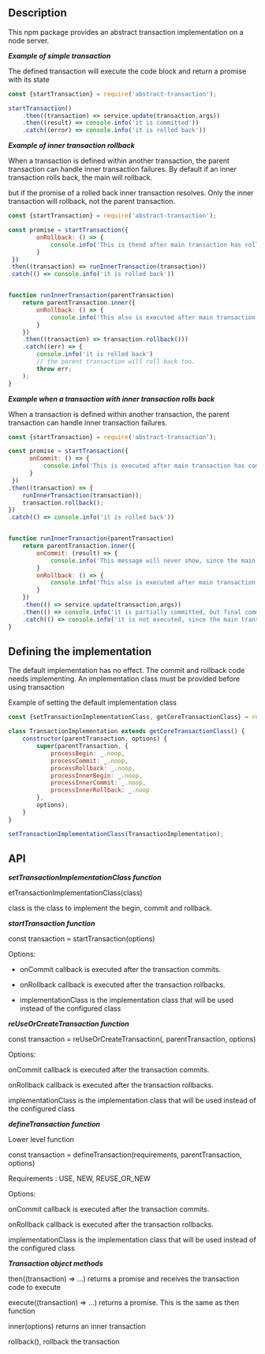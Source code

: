 

## Description

This npm package provides an abstract transaction implementation on a node server.

___Example of simple transaction___

The defined transaction will execute the code block and return a promise with its state

```javascript
const {startTransaction} = require('abstract-transaction');

startTransaction()
    .then((transaction) => service.update(transaction,args))
    .then((result) => console.info('it is committed'))
    .catch((error) => console.info('it is rolled back'))
```


___Example of inner transaction rollback___

When a transaction is defined within another transaction, the parent transaction can handle inner transaction failures.
By default if an inner transaction rolls back, the main will rollback.

but if the promise of a rolled back inner transaction resolves. Only the inner transaction will rollback, not the parent transaction.


```javascript
const {startTransaction} = require('abstract-transaction');

const promise = startTransaction({
        onRollback: () => { 
            console.info('This is thend after main transaction has rolled back');
        }
 })
.then((transaction) => runInnerTransaction(transaction))
.catch(() => console.info('it is rolled back'))


function runInnerTransaction(parentTransaction)
    return parentTransaction.inner({
        onRollback: () => { 
            console.info('This also is executed after main transaction has rolled back');
        }
    })
    .then((transaction) => transaction.rollback()))
    .catch((err) => {
        console.info('it is rolled back')
        // the parent transaction will roll back too.
        throw err;
    );
}
```

___Example when a transaction with inner transaction rolls back___

When a transaction is defined within another transaction, the parent transaction can handle inner transaction failures.

```javascript
const {startTransaction} = require('abstract-transaction');

const promise = startTransaction({
      onCommit: () => { 
          console.info('This is executed after main transaction has committed');
      }
 })
.then((transaction) => {
    runInnerTransaction(transaction));
    transaction.rollback();
})
.catch(() => console.info('it is rolled back'))


function runInnerTransaction(parentTransaction)
    return parentTransaction.inner({
        onCommit: (result) => { 
            console.info('This message will never show, since the main transaction has rolled back');
        }
        onRollback: () => { 
            console.info('This also is executed after main transaction has rolled back');
        }
    })
    .then(() => service.update(transaction,args))
    .then(() => console.info('it is partially committed, but final commit only happens if the main transaction commits'))
    .catch(() => console.info('it is not executed, since the main transaction failed, not the inner one'))
}
```

## Defining the implementation 
The default implementation has no effect. The commit and rollback code needs implementing.
An implementation class must be provided before using transaction

Example of setting the default implementation class

```javascript
const {setTransactionImplementationClass, getCoreTransactionClass} = require('abstract-transaction');

class TransactionImplementation extends getCoreTransactionClass() {
    constructor(parentTransaction, options) {
        super(parentTransaction, {
            processBegin: _.noop,
            processCommit: _.noop,
            processRollback: _.noop,
            processInnerBegin: _.noop,
            processInnerCommit: _.noop,
            processInnerRollback: _.noop
        },
        options);
    }
}

setTransactionImplementationClass(TransactionImplementation);
```


## API

___setTransactionImplementationClass function___

etTransactionImplementationClass(class)

class is the class to implement the begin, commit and rollback.


___startTransaction function___

const transaction = startTransaction(options)

Options: 

- onCommit callback is executed after the transaction commits.

- onRollback callback is executed after the transaction rollbacks.

- implementationClass is the implementation class that will be used instead of the configured class


___reUseOrCreateTransaction function___

const transaction = reUseOrCreateTransaction(, parentTransaction, options)

Options: 

onCommit callback is executed after the transaction commits.

onRollback callback is executed after the transaction rollbacks.

implementationClass is the implementation class that will be used instead of the configured class


___defineTransaction function___

Lower level function

const transaction = defineTransaction(requirements, parentTransaction, options)

Requirements : USE, NEW, REUSE_OR_NEW

Options: 

onCommit callback is executed after the transaction commits.

onRollback callback is executed after the transaction rollbacks.

implementationClass is the implementation class that will be used instead of the configured class


___Transaction object methods___

then((transaction) => ...) returns a promise and receives the transaction code to execute

execute((transaction) => ...) returns a promise. This is the same as then function

inner(options) returns an inner transaction

rollback(), rollback the transaction

